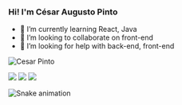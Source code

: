 ### Hi!   I'm César Augusto Pinto 


- 🌱 I’m currently learning React, Java
- 👯 I’m looking to collaborate on front-end
- 🤔 I’m looking for help with back-end, front-end


![Cesar Pinto](https://github-readme-stats.vercel.app/api?username=csrap&show_icons=true&theme=dracula)
  
<div>

 <a href="https://discord.gg/3376" target="_blank"><img src="https://img.shields.io/badge/Discord-7289DA?style=for-the-badge&logo=discord&logoColor=white" target="_blank"></a> 
  <a href = "mailto:caugusto3110@gmail.com"><img src="https://img.shields.io/badge/Gmail-D14836?style=for-the-badge&logo=gmail&logoColor=white" target="_blank"></a>
  <a href="https://www.linkedin.com/in/cesar-augusto-pinto/" target="_blank"><img src="https://img.shields.io/badge/-LinkedIn-%230077B5?style=for-the-badge&logo=linkedin&logoColor=white" target="_blank"></a>   
</div>

![Snake animation](https://github.com/csrap/csrap/blob/output/github-contribution-grid-snake.svg)

